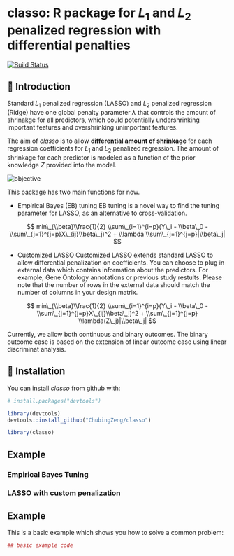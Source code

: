 <!-- README.md is generated from README.Rmd. Please edit that file -->
classo: R package for *L*<sub>1</sub> and *L*<sub>2</sub> penalized regression with differential penalties
==================================================================================
[![Build Status](https://travis-ci.org/ChubingZeng/classo.svg?branch=master)](https://travis-ci.org/ChubingZeng/classo)

&#x1F4D7;  Introduction
------------

Standard *L*<sub>1</sub> penalized regression (LASSO) and *L*<sub>2</sub> penalized regression (Ridge) have one global penalty parameter *λ* that controls the amount of shrinakge for all predictors, which could potentially undershrinking important features and overshrinking unimportant features.

The aim of *classo* is to allow **differential amount of shrinkage** for each regression coefficients for *L*<sub>1</sub> and *L*<sub>2</sub> penalized regression. The amount of shrinkage for each predictor is modeled as a function of the prior knowledge *Z* provided into the model.

![objective](https://user-images.githubusercontent.com/23446412/55191031-5537b280-515e-11e9-89dd-a991275a4a83.png)


This package has two main functions for now.

-   Empirical Bayes (EB) tuning
    EB tuning is a novel way to find the tuning parameter for LASSO, as an alternative to cross-validation.

$$ min\_{\\beta}\\frac{1}{2} \\sum\_{i=1}^{i=p}(Y\_i - \\beta\_0 - \\sum\_{j=1}^{j=p}X\_{ij}\\beta\_j)^2 + \\lambda \\sum\_{j=1}^{j=p}|\\beta\_j| $$

-   Customized LASSO
    Customized LASSO extends standard LASSO to allow differential penalization on coefficients. You can choose to plug in external data which contains information about the predictors. For example, Gene Ontology annotations or previous study restults. Please note that the number of rows in the external data should match the number of columns in your design matrix.

$$ min\_{\\beta}\\frac{1}{2} \\sum\_{i=1}^{i=p}(Y\_i - \\beta\_0 - \\sum\_{j=1}^{j=p}X\_{ij}\\beta\_j)^2 + \\sum\_{j=1}^{j=p} \\lambda(Z\_j)|\\beta\_j| $$

Currently, we allow both continuous and binary outcomes. The binary outcome case is based on the extension of linear outcome case using linear discriminat analysis.

&#x1F4D9;  Installation
------------

You can install *classo* from github with:

``` r
# install.packages("devtools")

library(devtools)
devtools::install_github("ChubingZeng/classo")

library(classo)
```

Example
-------

### Empirical Bayes Tuning

### LASSO with custom penalization

Example
-------

This is a basic example which shows you how to solve a common problem:

``` r
## basic example code
```
